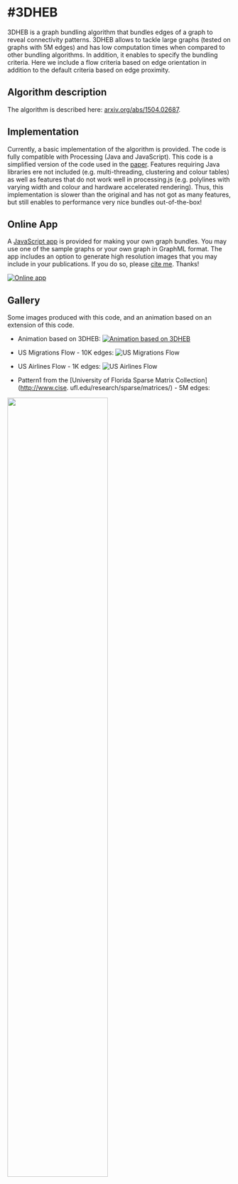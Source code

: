 #3DHEB
==========
3DHEB is a graph bundling algorithm that bundles edges of a graph to reveal connectivity patterns. 
3DHEB allows to tackle large graphs (tested on graphs with 5M edges) and has low computation times when compared to other bundling algorithms. 
In addition, it enables to specify the bundling criteria. Here we include a flow criteria based on edge orientation in addition to the default criteria based on edge proximity.

## Algorithm description
The algorithm is described here: [arxiv.org/abs/1504.02687](http://arxiv.org/abs/1504.02687).

## Implementation
Currently, a basic implementation of the algorithm is provided. The code is fully compatible with Processing (Java and JavaScript). 
This code is a simplified version of the code used in the [paper](http://arxiv.org/abs/1504.02687). Features requiring Java libraries ere not included 
(e.g. multi-threading, clustering and colour tables) as well as features that do not work well in processing.js 
(e.g. polylines with varying width and colour and hardware accelerated rendering). 
Thus, this implementation is slower than the original and has not got as many features, but still enables to performance very nice bundles out-of-the-box! 

## Online App
A [JavaScript app](http://dcmoura.github.io/3DHEB/) is provided for making your own graph bundles.
You may use one of the sample graphs or your own graph in GraphML format. 
The app includes an option to generate high resolution images that you may include in your publications. 
If you do so, please [cite me](http://adsabs.harvard.edu/cgi-bin/bib_query?arXiv:1504.02687). Thanks! 

[![Online app](http://dcmoura.github.io/3DHEB/img/js_app.png)](http://dcmoura.github.io/3DHEB/)


## Gallery 
Some images produced with this code, and an animation based on an extension of this code.

* Animation based on 3DHEB:
[![Animation based on 3DHEB](http://dcmoura.github.io/3DHEB/img/video_poster_3dheb_2.png)](https://vimeo.com/danielcmoura/3dheb)



* US Migrations Flow - 10K edges:
![US Migrations Flow](http://dcmoura.github.io/3DHEB/img/migrations_flow.png)

* US Airlines Flow - 1K edges:
![US Airlines Flow](http://dcmoura.github.io/3DHEB/img/airlines_flow.png)

* Pattern1 from the [University of Florida Sparse Matrix Collection](http://www.cise. ufl.edu/research/sparse/matrices/) - 5M edges:
<img src=http://dcmoura.github.io/3DHEB/img/pattern1_1.png width="67%" align="center"/>  



